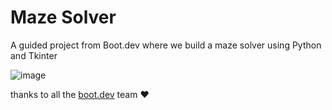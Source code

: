 # Maze Solver

A guided project from Boot.dev where we build a maze solver using Python and Tkinter

![image](https://github.com/rafaelnacle/maze-solver/assets/54647722/4c77fafd-67e3-43ff-8f7e-72926e3b396f)

thanks to all the [boot.dev](https://www.boot.dev/tracks/backend) team ❤️